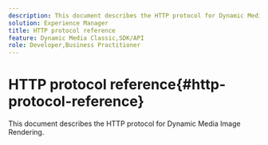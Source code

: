 ```yaml
---
description: This document describes the HTTP protocol for Dynamic Media Image Rendering.
solution: Experience Manager
title: HTTP protocol reference
feature: Dynamic Media Classic,SDK/API
role: Developer,Business Practitioner
---
```


# HTTP protocol reference{#http-protocol-reference}

This document describes the HTTP protocol for Dynamic Media Image Rendering.

